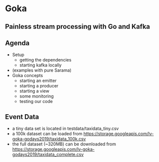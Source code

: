 # Goka
## Painless stream processing with Go and Kafka

## Agenda
* Setup
  * getting the dependencies
  * starting kafka locally
* (examples with pure Sarama)
* Goka concepts
  * starting an emitter
  * starting a producer
  * starting a view
  * some monitoring
  * testing our code


## Event Data
* a tiny data set is located in testdata/taxidata_tiny.csv
* a 100k dataset can be loaded from https://storage.googleapis.com/lv-goka-godays2019/taxidata_100k.csv
* the full dataset (~320MB) can be downloaded from https://storage.googleapis.com/lv-goka-godays2019/taxidata_complete.csv
